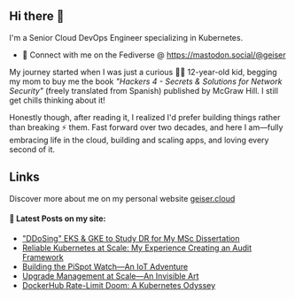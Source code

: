 ## Hi there 👋

I'm a Senior Cloud DevOps Engineer specializing in Kubernetes.

- 🛜 Connect with me on the Fediverse @ https://mastodon.social/@geiser

My journey started when I was just a curious 👦🏻 12-year-old kid, begging my mom to buy me the book _"Hackers 4 - Secrets & Solutions for Network Security"_ (freely translated from Spanish) published by McGraw Hill. I still get chills thinking about it! 

Honestly though, after reading it, I realized I'd prefer building things rather than breaking ⚡ them. Fast forward over two decades, and here I am—fully embracing life in the cloud, building and scaling apps, and loving every second of it.

## Links

Discover more about me on my personal website <a href="https://geiser.cloud/?ref=github.com" rel="me">geiser.cloud</a>


#### 📩 Latest Posts on my site:

<!-- BLOG-POST-LIST:START -->
- [&quot;DDoSing&quot; EKS &amp; GKE to Study DR for My MSc Dissertation](https://geiser.cloud/the-day-i-ddosd-amazon-eks-google-gke-to-study-disaster-recovery-for-my-msc-dissertation/)
- [Reliable Kubernetes at Scale: My Experience Creating an Audit Framework](https://geiser.cloud/kubernetes-production-readiness-assessment-how-i-developed-the-product/)
- [Building the PiSpot Watch—An IoT Adventure](https://geiser.cloud/building-the-pispot-watch-an-iot-adventure/)
- [Upgrade Management at Scale—An Invisible Art](https://geiser.cloud/upgrade-management-at-scale-an-invisible-art/)
- [DockerHub Rate-Limit Doom: A Kubernetes Odyssey](https://geiser.cloud/dockerhub-rate-limit-doom-a-kubernetes-odyssey/)
<!-- BLOG-POST-LIST:END -->

<!--
**GeiserX/GeiserX** is a ✨ _special_ ✨ repository because its `README.md` (this file) appears on your GitHub profile.

Here are some ideas to get you started:

- 🔭 I’m currently working on ...
- 🌱 I’m currently learning ...
- 👯 I’m looking to collaborate on ...
- 🤔 I’m looking for help with ...
- 💬 Ask me about ...
- 📫 How to reach me: ...
- 😄 Pronouns: ...
- ⚡ Fun fact: ...
-->
